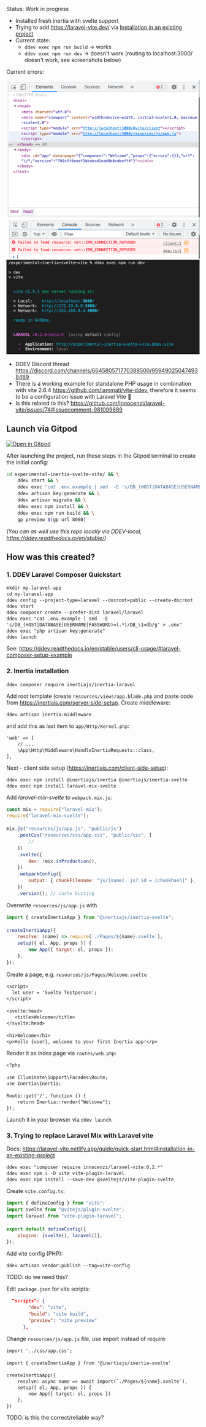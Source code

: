 Status: Work in progress

-   Installed fresh inertia with svelte support
-   Trying to add https://laravel-vite.dev/ via [Installation in an existing project](https://laravel-vite.dev/guide/quick-start.html#before-starting)
-   Current state:
    -   `ddev exec npm run build` -> works
    -   `ddev exec npm run dev` -> doesn't work (routing to localhost:3000/ doesn't work, see screenshots below)

Current errors: 

![Screenshot error message](.screenshots/error1.png)
![Screenshot error message](.screenshots/error2.png)
![Screenshot error message](.screenshots/error3.png)


- DDEV Discord thread https://discord.com/channels/664580571770388500/959490250474938489
- There is a working example for standalone PHP usage in combination with vite 2.6.4 https://github.com/iammati/vite-ddev, therefore it seems to be a configuration issue with Laravel Vite 🤔
- Is this related to this? https://github.com/innocenzi/laravel-vite/issues/74#issuecomment-981099689

## Launch via Gitpod

[![Open in Gitpod](https://gitpod.io/button/open-in-gitpod.svg)](https://gitpod.io/#DDEV_REPO=https%3A%2F%2Fgithub.com%2Fmandrasch%2Fexperimental-inertia-svelte-vite,DDEV_ARTIFACTS=/https://github.com/drud/ddev-gitpod-launcher/)

After launching the project, run these steps in the Gitpod terminal to create the initial config:

```bash
cd experimental-inertia-svelte-vite/ && \
    ddev start && \
    ddev exec "cat .env.example | sed  -E 's/DB_(HOST|DATABASE|USERNAME|PASSWORD)=(.*)/DB_\1=db/g' > .env" && \
    ddev artisan key:generate && \
    ddev artisan migrate && \
    ddev exec npm install && \
    ddev exec npm run build && \
    gp preview $(gp url 8080)
```

_(You can as well use this repo locally via DDEV-local, https://ddev.readthedocs.io/en/stable/)_

## How was this created?

### 1. DDEV Laravel Composer Quickstart

```
mkdir my-laravel-app
cd my-laravel-app
ddev config --project-type=laravel --docroot=public --create-docroot
ddev start
ddev composer create --prefer-dist laravel/laravel
ddev exec "cat .env.example | sed  -E 's/DB_(HOST|DATABASE|USERNAME|PASSWORD)=(.*)/DB_\1=db/g' > .env"
ddev exec "php artisan key:generate"
ddev launch
```

See: https://ddev.readthedocs.io/en/stable/users/cli-usage/#laravel-composer-setup-example

### 2. Inertia installation

```
ddev composer require inertiajs/inertia-laravel
```

Add root template (create `resources/views/app.blade.php` and paste code from https://inertiajs.com/server-side-setup. Create middleware:

```
ddev artisan inertia:middleware
```

and add this as last item to `app/Http/Kernel.php`:

```
'web' => [
    // ...
    \App\Http\Middleware\HandleInertiaRequests::class,
],
```

Next - client side setup (https://inertiajs.com/client-side-setup):

```
ddev exec npm install @inertiajs/inertia @inertiajs/inertia-svelte
ddev exec npm install laravel-mix-svelte
```

Add _laravel-mix-svelte_ to `webpack.mix.js`:

```javascript
const mix = require("laravel-mix");
require("laravel-mix-svelte");

mix.js("resources/js/app.js", "public/js")
    .postCss("resources/css/app.css", "public/css", [
        //
    ])
    .svelte({
        dev: !mix.inProduction(),
    })
    .webpackConfig({
        output: { chunkFilename: "js/[name]. js? id = [chunkhash]" },
    })
    .version(); // cache busting
```

Overwrite `resources/js/app.js` with

```javascript
import { createInertiaApp } from "@inertiajs/inertia-svelte";

createInertiaApp({
    resolve: (name) => require(`./Pages/${name}.svelte`),
    setup({ el, App, props }) {
        new App({ target: el, props });
    },
});
```

Create a page, e.g. `resources/js/Pages/Welcome.svelte`

```
<script>
  let user = 'Svelte Testperson';
</script>

<svelte:head>
   <title>Welcome</title>
</svelte:head>

<h1>Welcome</h1>
<p>Hello {user}, welcome to your first Inertia app!</p>

```

Render it as index page via `routes/web.php`:

```
<?php

use Illuminate\Support\Facades\Route;
use Inertia\Inertia;

Route::get('/', function () {
    return Inertia::render("Welcome");
});
```

Launch it in your browser via `ddev launch`.

### 3. Trying to replace Laravel Mix with Laravel vite

Docs: https://laravel-vite.netlify.app/guide/quick-start.html#installation-in-an-existing-project

```
ddev exec "composer require innocenzi/laravel-vite:0.2.*"
ddev exec npm i -D vite vite-plugin-laravel
ddev exec npm install --save-dev @sveltejs/vite-plugin-svelte
```

Create `vite.config.ts`:

```javascript
import { defineConfig } from "vite";
import svelte from "@vitejs/plugin-svelte";
import laravel from "vite-plugin-laravel";

export default defineConfig({
    plugins: [svelte(), laravel()],
});
```

Add vite config (PHP):

```
ddev artisan vendor:publish --tag=vite-config
```

TODO: do we need this?

Edit `package.json` for vite scripts:

```json
  "scripts": {
        "dev": "vite",
        "build": "vite build",
        "preview": "vite preview"
      },
```

Change `resources/js/app.js` file, use import instead of require:

```
import '../css/app.css';

import { createInertiaApp } from '@inertiajs/inertia-svelte'

createInertiaApp({
    resolve: async name => await import(`./Pages/${name}.svelte`),
    setup({ el, App, props }) {
        new App({ target: el, props })
    },
})
```

TODO: is this the correct/reliable way?
